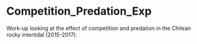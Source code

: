 # Competition_Predation_Exp
Work-up looking at the effect of competition and predation in the Chilean rocky intertidal (2015-2017).
